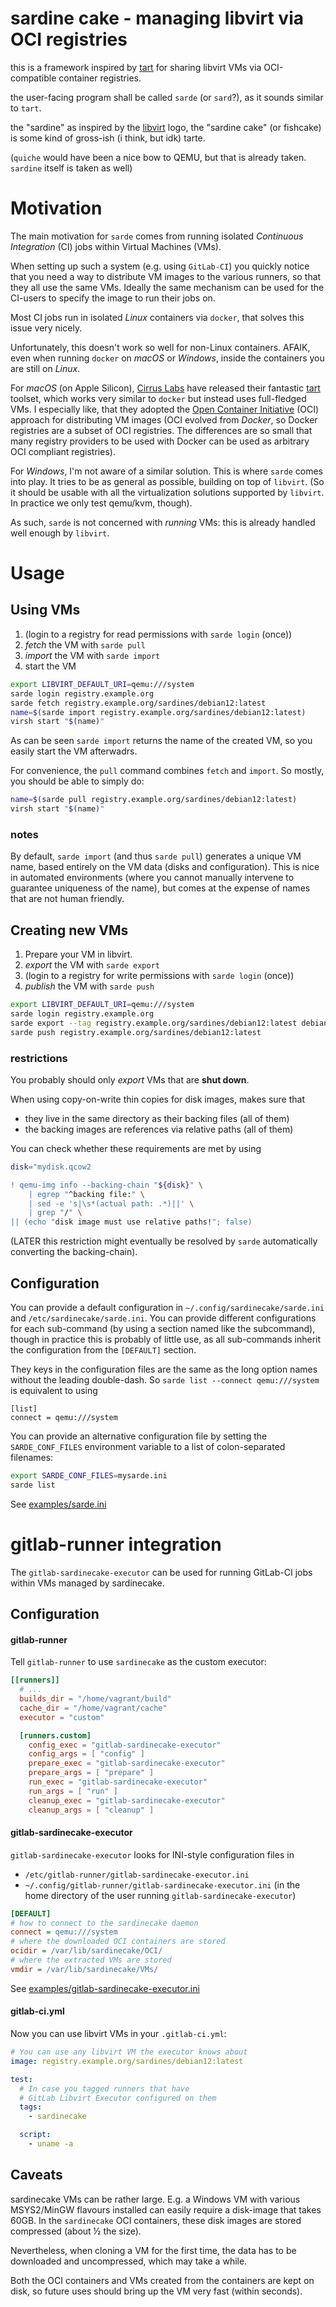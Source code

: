 sardine cake - managing libvirt via OCI registries
==================================================

this is a framework inspired by [tart](https://github.com/cirruslabs/tart) for
sharing libvirt VMs via  OCI-compatible container registries.

the user-facing program shall be called `sarde` (or `sard`?), as it sounds
similar to `tart`.

the "sardine" as inspired by the [libvirt](https://libvirt.org) logo,
the "sardine cake" (or fishcake) is some kind of gross-ish (i think, but idk)
tarte.

(`quiche` would have been a nice bow to QEMU, but that is already taken.
`sardine` itself is taken as well)


# Motivation

The main motivation for `sarde` comes from running isolated *Continuous Integration* (CI) jobs
within Virtual Machines (VMs).

When setting up such a system (e.g. using `GitLab-CI`) you quickly notice that you need
a way to distribute VM images to the various runners, so that they all use the same VMs.
Ideally the same mechanism can be used for the CI-users to specify the image to run their jobs on.

Most CI jobs run in isolated *Linux* containers via `docker`, that solves this issue very nicely.

Unfortunately, this doesn't work so well for non-Linux containers.
AFAIK, even when running `docker` on *macOS* or *Windows*, inside the containers you are still on *Linux*.

For *macOS* (on Apple Silicon), [Cirrus Labs](https://cirruslabs.org/) have released their fantastic
[tart](https://github.com/cirruslabs/tart) toolset, which works very similar to `docker` but instead
uses full-fledged VMs.
I especially like, that they adopted the [Open Container Initiative](https://opencontainers.org/) (OCI) approach
for distributing VM images (OCI evolved from *Docker*, so Docker registries are a subset of OCI registries.
The differences are so small that many registry providers to be used with Docker can be used as
arbitrary OCI compliant registries).

For *Windows*, I'm not aware of a similar solution.
This is where `sarde` comes into play.
It tries to be as general as possible, building on top of `libvirt`.
(So it should be usable with all the virtualization solutions supported by `libvirt`.
In practice we only test qemu/kvm, though).

As such, `sarde` is not concerned with *running* VMs:
this is already handled well enough by `libvirt`.



# Usage

## Using VMs

1. (login to a registry for read permissions with `sarde login` (once))
2. *fetch* the VM with `sarde pull`
3. *import* the VM with `sarde import`
4. start the VM


```sh
export LIBVIRT_DEFAULT_URI=qemu:///system
sarde login registry.example.org
sarde fetch registry.example.org/sardines/debian12:latest
name=$(sarde import registry.example.org/sardines/debian12:latest)
virsh start "$(name)"
```

As can be seen `sarde import` returns the name of the created VM,
so you easily start the VM afterwadrs.

For convenience, the `pull` command combines `fetch` and `import`.
So mostly, you should be able to simply do:

```sh
name=$(sarde pull registry.example.org/sardines/debian12:latest)
virsh start "$(name)"
```

### notes
By default, `sarde import` (and thus `sarde pull`) generates a
unique VM name, based entirely on the VM data (disks and configuration).
This is nice in automated environments (where you cannot manually intervene
to guarantee uniqueness of the name), but comes at the expense of names
that are not human friendly.

## Creating new VMs

1. Prepare your VM in libvirt.
2. *export* the VM with `sarde export`
3. (login to a registry for write permissions with `sarde login` (once))
4. *publish* the VM with `sarde push`

```sh
export LIBVIRT_DEFAULT_URI=qemu:///system
sarde login registry.example.org
sarde export --tag registry.example.org/sardines/debian12:latest debian12
sarde push registry.example.org/sardines/debian12:latest
```

### restrictions

You probably should only *export* VMs that are **shut down**.

When using copy-on-write thin copies for disk images, makes sure that
- they live in the same directory as their backing files (all of them)
- the backing images are references via relative paths (all of them)

You can check whether these requirements are met by using
```sh
disk="mydisk.qcow2

! qemu-img info --backing-chain "${disk}" \
	| egrep "^backing file:" \
	| sed -e 's|\s*(actual path: .*)||' \
	| grep "/" \
|| (echo "disk image must use relative paths!"; false)
```

(LATER this restriction might eventually be resolved by `sarde` automatically
converting the backing-chain).


## Configuration

You can provide a default configuration in `~/.config/sardinecake/sarde.ini` and `/etc/sardinecake/sarde.ini`.
You can provide different configurations for each sub-command (by using a section named like the subcommand),
though in practice this is probably of little use, as all sub-commands inherit the configuration from the `[DEFAULT]` section.

They keys in the configuration files are the same as the long option names without the leading double-dash.
So `sarde list --connect qemu:///system` is equivalent to using

```
[list]
connect = qemu:///system
```

You can provide an alternative configuration file by setting the `SARDE_CONF_FILES` environment variable to
a list of colon-separated filenames:

```sh
export SARDE_CONF_FILES=mysarde.ini
sarde list
```

See [examples/sarde.ini](examples/sarde.ini)

# gitlab-runner integration

The `gitlab-sardinecake-executor` can be used for running GitLab-CI jobs within VMs managed by sardinecake.

## Configuration

#### gitlab-runner

Tell `gitlab-runner` to use `sardinecake` as the custom executor:

```toml
[[runners]]
  # ...
  builds_dir = "/home/vagrant/build"
  cache_dir = "/home/vagrant/cache"
  executor = "custom"

  [runners.custom]
    config_exec = "gitlab-sardinecake-executor"
    config_args = [ "config" ]
    prepare_exec = "gitlab-sardinecake-executor"
    prepare_args = [ "prepare" ]
    run_exec = "gitlab-sardinecake-executor"
    run_args = [ "run" ]
    cleanup_exec = "gitlab-sardinecake-executor"
    cleanup_args = [ "cleanup" ]
```

#### gitlab-sardinecake-executor

`gitlab-sardinecake-executor` looks for INI-style configuration files in
- `/etc/gitlab-runner/gitlab-sardinecake-executor.ini`
- `~/.config/gitlab-runner/gitlab-sardinecake-executor.ini` (in the home directory of the user running `gitlab-sardinecake-executor`)

```ini
[DEFAULT]
# how to connect to the sardinecake daemon
connect = qemu:///system
# where the downloaded OCI containers are stored
ocidir = /var/lib/sardinecake/OCI/
# where the extracted VMs are stored
vmdir = /var/lib/sardinecake/VMs/
```

See [examples/gitlab-sardinecake-executor.ini](examples/gitlab-sardinecake-executor.ini)

#### gitlab-ci.yml
Now you can use libvirt VMs in your `.gitlab-ci.yml`:

```yml
# You can use any libvirt VM the executor knows about
image: registry.example.org/sardines/debian12:latest

test:
  # In case you tagged runners that have
  # GitLab Libvirt Executor configured on them
  tags:
    - sardinecake

  script:
    - uname -a
```

## Caveats

sardinecake VMs can be rather large.
E.g. a Windows VM with various MSYS2/MinGW flavours installed can easily require a disk-image that takes 60GB.
In the `sardinecake` OCI containers, these disk images are stored compressed (about ½ the size).

Nevertheless, when cloning a VM for the first time, the data has to be downloaded and uncompressed,
which may take a while.

Both the OCI containers and VMs created from the containers are kept on disk, so future uses should bring up the
VM very fast (within seconds).
